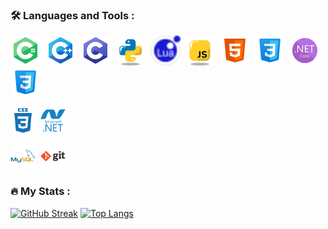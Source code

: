 ### :hammer_and_wrench: Languages and Tools :
<div>
  <img src="Icons/TECH_CS.png" title="C#" alt="C#"/>&nbsp;
  <img src="Icons/TECH_CPP.png" title="C++" alt="C++"/>&nbsp;
  <img src="Icons/TECH_C.png" title="C" alt="C"/>&nbsp;
  <img src="Icons/TECH_Python.png" title="Python" alt="Python"/>&nbsp;
  <img src="Icons/TECH_LUA.png" title="LUA" alt="LUA" width="48" height="48"/>&nbsp;
  <img src="Icons/TECH_Javascript.png" title="Javascript" alt="Javascript"/>&nbsp;
  <img src="Icons/TECH_HTML.png" title="HTML" alt="HTML"/>&nbsp;
  <img src="Icons/TECH_CSS.png" title="CSS" alt="CSS"/>&nbsp;
    <img src="Icons/TECH_NETCORE.png" title="ASP.NET Core" alt="ASP.NET Core"/>&nbsp;
    <img src="Icons/TECH_CSS.png" title="CSS" alt="CSS"/>&nbsp;


  
  <img src="https://github.com/devicons/devicon/blob/master/icons/css3/css3-plain-wordmark.svg"  title="CSS3" alt="CSS" width="40" height="40"/>&nbsp;
  <img src="https://github.com/devicons/devicon/blob/master/icons/dot-net/dot-net-plain-wordmark.svg" title=".NET" alt=".NET" width="40" height="40"/>&nbsp;
  

  
  <img src="https://github.com/devicons/devicon/blob/master/icons/mysql/mysql-original-wordmark.svg" title="MySQL"  alt="MySQL" width="40" height="40"/>&nbsp;
  <img src="https://github.com/devicons/devicon/blob/master/icons/git/git-original-wordmark.svg" title="Git" alt="Git" width="40" height="40"/>
</div>

### :fire: My Stats :
[![GitHub Streak](http://github-readme-streak-stats.herokuapp.com?user=Vik154&theme=holi-theme&background=000000)](https://git.io/streak-stats) [![Top Langs](https://github-readme-stats.vercel.app/api/top-langs/?username=Vik154&layout=compact&theme=github_dark&line_height=35)](https://github.com/anuraghazra/github-readme-stats)


